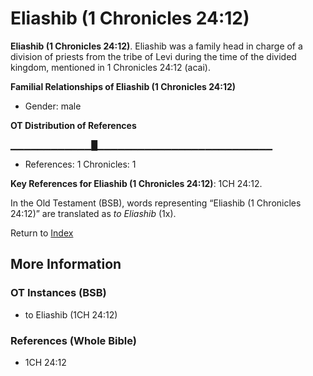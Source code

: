 # Eliashib (1 Chronicles 24:12)
**Eliashib (1 Chronicles 24:12)**. 
Eliashib was a family head in charge of a division of priests from the tribe of Levi during the time of the divided kingdom, mentioned in 1 Chronicles 24:12 (acai). 




**Familial Relationships of Eliashib (1 Chronicles 24:12)**


* Gender: male


**OT Distribution of References**

▁▁▁▁▁▁▁▁▁▁▁▁█▁▁▁▁▁▁▁▁▁▁▁▁▁▁▁▁▁▁▁▁▁▁▁▁▁▁
* References: 1 Chronicles: 1



**Key References for Eliashib (1 Chronicles 24:12)**: 
1CH 24:12. 


In the Old Testament (BSB), words representing “Eliashib (1 Chronicles 24:12)” are translated as 
*to Eliashib* (1x). 




Return to [Index](00-Index.md)

## More Information

### OT Instances (BSB)

* to Eliashib (1CH 24:12)



### References (Whole Bible)

* 1CH 24:12



